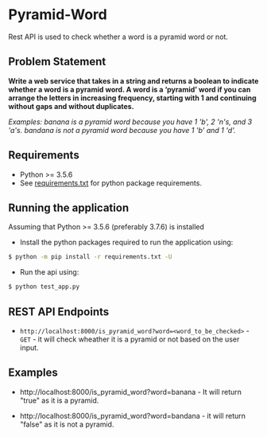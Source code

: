 # Pyramid-Word
Rest API is used to check whether a word is a pyramid word or not.

## Problem Statement 

**Write a web service that takes in a string and returns a boolean to indicate whether a word is a pyramid word. A word is a ‘pyramid’ word if you can arrange the letters in increasing frequency, starting with 1 and continuing without gaps and without duplicates.**

*Examples: banana is a pyramid word because you have 1 'b', 2 'n's, and 3 'a's. bandana is not a pyramid word because you have 1 'b' and 1 'd'.*


## Requirements
 - Python >= 3.5.6
 - See [requirements.txt](requirements.txt) for python package requirements.
 
 
## Running the application

 Assuming that Python >= 3.5.6 (preferably 3.7.6) is installed
 
 - Install the python packages required to run the application using:
 
```bash
$ python -m pip install -r requirements.txt -U
```

- Run the api using:

```bash
$ python test_app.py
```

## REST API Endpoints

 - `http://localhost:8000/is_pyramid_word?word=<word_to_be_checked>` - `GET` - it will check wheather it is a pyramid or not based on the user input.
 
 
 ## Examples
 
 - http://localhost:8000/is_pyramid_word?word=banana - It will return "true" as it is a pyramid.
 
 - http://localhost:8000/is_pyramid_word?word=bandana - it will return "false" as it is not a pyramid.
 
